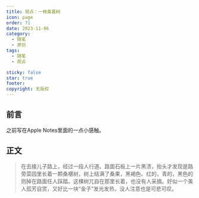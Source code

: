 ```yaml
---
title: 观点：一株桑葚树
icon: page
order: 71
date: 2023-11-06
category:
  - 随笔
  - 原创
tags:
  - 随笔
  - 观点

sticky: false
star: true
footer: 
copyright: 无版权
---
```





## 前言 

之前写在Apple Notes里面的一点小感触。

## 正文

>在去接儿子路上，经过一段人行道。路面石板上一片黑渍，抬头才发现是路旁菜园里长着一颗桑椹树，树上结满了桑果，黑褐色、红的，青的，黑色的则掉在路面任人踩踏。这棵树兀自在那里长着，也没有人采摘。好似一个美人孤芳自赏，又好比一块“金子”发光发热，没人注意也是可悲可叹。